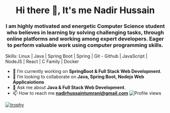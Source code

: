 
<h1 align="center">Hi there 👋, It's me Nadir Hussain</h1>

<h3 align="center"> I am highly motivated and energetic Computer Science student who believes in learning by solving challenging tasks, through online platforms and working among expert developers. Eager to perform valuable work using computer programming skills. </h3>



Skills: Linux | Java | Spring Boot | Spring | Git - Github | JavaScript | NodeJS  | React | C Family | Docker


- 🔭 I’m currently working on  **SpringBoot & Full Stack Web Development**. 
- 👯 I’m looking to collaborate on **Java, Spring Boot, Nodejs Web Applicaiotions**  
- 💬 Ask me about **Java & Full Stack Web Development**.  
- 📫 How to reach me **nadirhussaintumrani@gmail.com**
![Profile views](https://gpvc.arturio.dev/nadirhussainnn)  


[![trophy](https://github-profile-trophy.vercel.app/?username=nadirhussainnn)](https://github.com/ryo-ma/github-profile-trophy)
